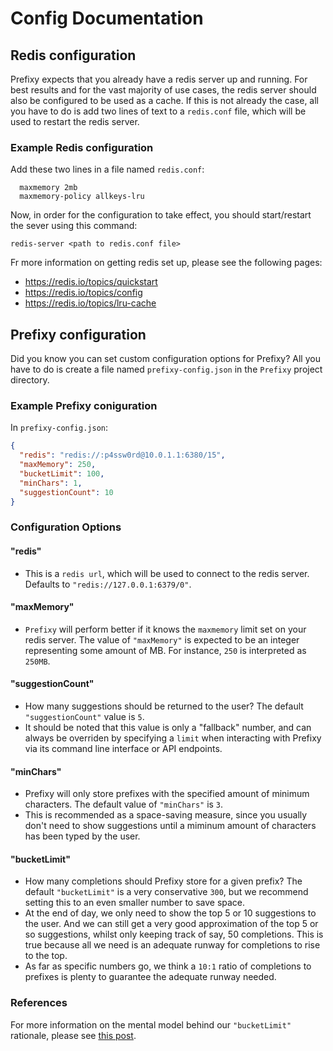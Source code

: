 # Config Documentation

## Redis configuration

Prefixy expects that you already have a redis server
up and running. For best results and for the vast
majority of use cases, the redis server should also
be configured to be used as a cache. If this is not
already the case, all you have to do is add two lines
of text to a `redis.conf` file, which will be used to
restart the redis server.

### Example Redis configuration

Add these two lines in a file named `redis.conf`:

```
  maxmemory 2mb
  maxmemory-policy allkeys-lru
```

Now, in order for the configuration to take effect,
you should start/restart the sever using this command:

`redis-server <path to redis.conf file>`

Fr more information on getting redis set up,
please see the following pages:

 - https://redis.io/topics/quickstart
 - https://redis.io/topics/config
 - https://redis.io/topics/lru-cache

## Prefixy configuration

Did you know you can set custom configuration options
for Prefixy? All you have to do is create a file named
`prefixy-config.json` in the `Prefixy` project directory.

### Example Prefixy coniguration

In `prefixy-config.json`:

```json
{
  "redis": "redis://:p4ssw0rd@10.0.1.1:6380/15",
  "maxMemory": 250,
  "bucketLimit": 100,
  "minChars": 1,
  "suggestionCount": 10
}
```

### Configuration Options

#### "redis"
 - This is a `redis url`, which will be used to
 connect to the redis server. Defaults to
 `"redis://127.0.0.1:6379/0"`.

#### "maxMemory"
 - `Prefixy` will perform better if it knows
 the `maxmemory` limit set on your redis server.
 The value of `"maxMemory"` is expected to be an
 integer representing some amount of MB. For instance,
 `250` is interpreted as `250MB`.

#### "suggestionCount"
 - How many suggestions should be returned to the
 user? The default `"suggestionCount"` value is `5`.
 - It should be noted that this value is only a
 "fallback" number, and can always be overriden
 by specifying a `limit` when interacting with
 Prefixy via its command line interface or API endpoints.

#### "minChars"
 - Prefixy will only store prefixes with the
 specified amount of minimum characters. The
 default value of `"minChars"` is `3`.
 - This is recommended as a space-saving measure, since
 you usually don't need to show suggestions until a miminum
 amount of characters has been typed by the user.

#### "bucketLimit"
 - How many completions should Prefixy store for
 a given prefix? The default `"bucketLimit"` is a
 very conservative `300`, but we recommend setting
 this to an even smaller number to save space.
 - At the end of day, we only need to show the top
 5 or 10 suggestions to the user. And we can still
 get a very good approximation of the top 5 or so
 suggestions, whilst only keeping track of say, 50
 completions. This is true because all we need is
 an adequate runway for completions to rise to the top.
 - As far as specific numbers go, we think a `10:1`
 ratio of completions to prefixes is plenty to guarantee
 the adequate runway needed.

### References

For more information on the mental model behind our
`"bucketLimit"` rationale, please see [this post](http://oldblog.antirez.com/post/autocomplete-with-redis.html).
